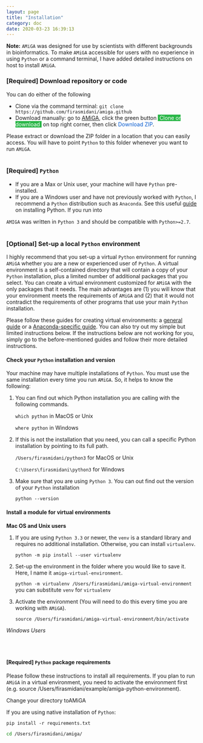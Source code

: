```yaml
---
layout: page
title: "Installation"
category: doc
date: 2020-03-23 16:39:13
---
```


**Note:** `AMiGA` was designed for use by scientists with different backgrounds in bioinformatics. To make `AMiGA` accessible for users with no experience in using `Python` or a command terminal,  I have added detailed instructions on host to install `AMiGA`. 

### [Required] Download repository or code

You can do either of the following
<br />
- Clone via the command terminal: `git clone https://github.com/firasmidani/amiga.github`
- Download manually: go to <a href="https://github.com/firasmidani/github">AMiGA</a>, click the green button <span style="color:#ffffff;background-color:#2ab748">&nbsp;Clone or download&nbsp;</span> on top right corner, then click <span style="color:#075bd0;">Download ZIP</span>.

Please extract or download the ZIP folder in a location that you can easily access. You will have to point `Python` to this folder whenever you want to run `AMiGA`.
<br /><br />

### [Required] `Python`

* If you are a Max or Unix user, your machine will have `Python` pre-installed.
* If you are a Windows user and have not previously worked with `Python`, I recommend a `Python` distribution such as `Anaconda`. See this useful [guide](https://fangohr.github.io/blog/installation-of-python-spyder-numpy-sympy-scipy-pytest-matplotlib-via-anaconda.html) on installing Python. If you run into

`AMIGA` was written in `Python 3` and should be compatible with `Python>=2.7`.
<br /><br />

### [Optional] Set-up a local `Python` environment

I highly recommend that you set-up a virtual `Python` environment for running `AMiGA` whether you are a new or experienced user of `Python`.  A virtual environment is a self-contained directory that will contain a copy of your `Python` installation, plus a limited number of additional packages that you select. You can create a virtual environment customized for `AMiGA` with the only packages that it needs. The main advantages are (1) you will know that your environment meets the requirements of `AMiGA` and (2) that it would not contradict the requirements of other programs that use your main `Python` installation.

Please follow these guides for creating virtual environments: a <a href="https://packaging.python.org/guides/installing-using-pip-and-virtual-environments/">general guide</a> or a <a href="https://uoa-eresearch.github.io/eresearch-cookbook/recipe/2014/11/20/conda/">Anaconda-specific guide</a>. You can also try out my simple but limited instructions below. If the instructions below are not working for you, simply go to the before-mentioned guides and follow their more detailed instructions.

#### Check your `Python` installation and version

Your machine may have multiple installations of `Python`. You must use the same installation every time you run `AMiGA`. So, it helps to know the following:

1. You can find out which Python installation you are calling with the following commands.

    `which python` in MacOS or Unix

    `where python` in Windows

2. If this is not the installation that you need, you can call a specific Python installation by pointing to its full path.

    `/Users/firasmidani/python3`  for MacOS or Unix

    `C:\Users\firasmidani\python3` for Windows

3. Make sure that you are using `Python 3`. You can out find out the version of your `Python` installation

    `python --version`

#### Install a module for virtual environments

__Mac OS and Unix users__

1. If you are using `Python 3.3` or newer, the `venv` is a standard library and requires no additional installation. Otherwise, you can install `virtualenv`.

    `python -m pip install --user virtualenv`

2. Set-up the environment in the folder where you would like to save it. Here, I name it `amiga-virtual-environment`.

    `python -m virtualenv /Users/firasmidani/amiga-virtual-environment`  you can substitute `venv` for `virtualenv`

3. Activate the environment (You will need to do this every time you are working with `AMiGA`).

    `source /Users/firasmidani/amiga-virtual-environment/bin/activate`

*Windows Users*

<br /><br />


#### [Required] `Python` package requirements

Please follow these instructions to install all requirements. If you plan to run `AMiGA` in a virtual environment, you need to activate the environment first (e.g. source /Users/firasmidani/example/amiga-python-environment).

Change your directory toAMiGA


If you are using native installation of `Python`:

```pip install -r requirements.txt```




```bash
cd /Users/firasmidani/amiga/
```
